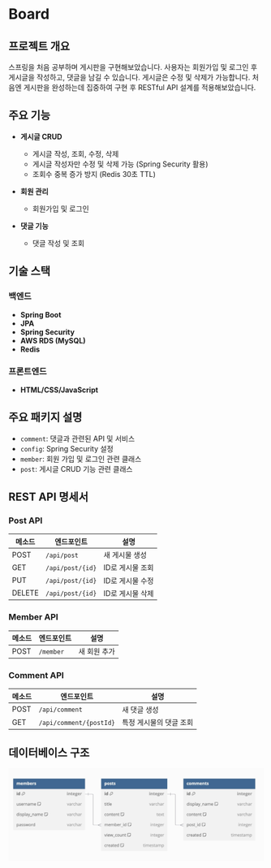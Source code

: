 # Board

## 프로젝트 개요
스프링을 처음 공부하며 게시판을 구현해보았습니다. 사용자는 회원가입 및 로그인 후 게시글을 작성하고, 댓글을 남길 수 있습니다. 게시글은 수정 및 삭제가 가능합니다.
처음엔 게시판을 완성하는데 집중하여 구현 후 RESTful API 설계를 적용해보았습니다.

## 주요 기능
- **게시글 CRUD**
    - 게시글 작성, 조회, 수정, 삭제
    - 게시글 작성자만 수정 및 삭제 가능 (Spring Security 활용)
    - 조회수 중복 증가 방지 (Redis 30초 TTL)

- **회원 관리**
    - 회원가입 및 로그인

- **댓글 기능**
    - 댓글 작성 및 조회

## 기술 스택

### 백엔드
- **Spring Boot**
- **JPA**
- **Spring Security**
- **AWS RDS (MySQL)**
- **Redis**

### 프론트엔드
- **HTML/CSS/JavaScript**


## 주요 패키지 설명
- `comment`: 댓글과 관련된 API 및 서비스
- `config`: Spring Security 설정
- `member`: 회원 가입 및 로그인 관련 클래스
- `post`: 게시글 CRUD 기능 관련 클래스

## REST API 명세서

### Post API
| 메소드 | 엔드포인트 | 설명 |
| --- | --- | --- |
| POST | `/api/post` | 새 게시물 생성 |
| GET | `/api/post/{id}` | ID로 게시물 조회 |
| PUT | `/api/post/{id}` | ID로 게시물 수정 |
| DELETE | `/api/post/{id}` | ID로 게시물 삭제 |

### Member API
| 메소드 | 엔드포인트 | 설명 |
| --- | --- | --- |
| POST | `/member` | 새 회원 추가 |

### Comment API
| 메소드 | 엔드포인트 | 설명 |
| --- | --- | --- |
| POST | `/api/comment` | 새 댓글 생성 |
| GET | `/api/comment/{postId}` | 특정 게시물의 댓글 조회 |

## 데이터베이스 구조

![](src/main/resources/static/images/DB.jpg)


